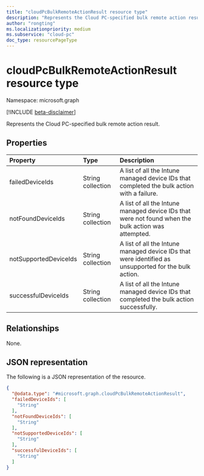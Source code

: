 ```yaml
---
title: "cloudPcBulkRemoteActionResult resource type"
description: "Represents the Cloud PC-specified bulk remote action result."
author: "rongting"
ms.localizationpriority: medium
ms.subservice: "cloud-pc"
doc_type: resourcePageType
---
```


# cloudPcBulkRemoteActionResult resource type

Namespace: microsoft.graph

[!INCLUDE [beta-disclaimer](../../includes/beta-disclaimer.md)]

Represents the Cloud PC-specified bulk remote action result.

## Properties
|Property|Type|Description|
|:---|:---|:---|
|failedDeviceIds|String collection|A list of all the Intune managed device IDs that completed the bulk action with a failure.|
|notFoundDeviceIds|String collection|A list of all the Intune managed device IDs that were not found when the bulk action was attempted.|
|notSupportedDeviceIds|String collection|A list of all the Intune managed device IDs that were identified as unsupported for the bulk action.|
|successfulDeviceIds|String collection|A list of all the Intune managed device IDs that completed the bulk action successfully.|

## Relationships
None.

## JSON representation
The following is a JSON representation of the resource.
<!-- {
  "blockType": "resource",
  "@odata.type": "microsoft.graph.cloudPcBulkRemoteActionResult"
}
-->
``` json
{
  "@odata.type": "#microsoft.graph.cloudPcBulkRemoteActionResult",
  "failedDeviceIds": [
    "String"
  ],
  "notFoundDeviceIds": [
    "String"
  ],
  "notSupportedDeviceIds": [
    "String"
  ],
  "successfulDeviceIds": [
    "String"
  ]
}
```

